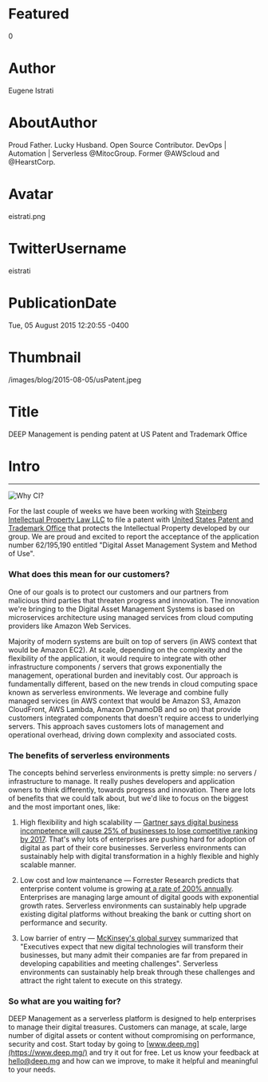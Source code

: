 # Featured
0

# Author
Eugene Istrati

# AboutAuthor
Proud Father. Lucky Husband. Open Source Contributor. DevOps | Automation | Serverless @MitocGroup. Former @AWScloud and @HearstCorp.

# Avatar
eistrati.png

# TwitterUsername
eistrati

# PublicationDate
Tue, 05 August 2015 12:20:55 -0400

# Thumbnail
/images/blog/2015-08-05/usPatent.jpeg

# Title
DEEP Management is pending patent at US Patent and Trademark Office

# Intro

---

<div class="padd25px">
    <img src="/images/blog/2015-08-05/usPatent.jpeg" alt="Why CI?" />
</div>

For the last couple of weeks we have been working with [Steinberg Intellectual Property Law LLC](http://steinbergiplaw.com/) to file a patent with [United States Patent and Trademark Office](http://www.uspto.gov/) that protects the Intellectual Property developed by our group. We are proud and excited to report the acceptance of the application number 62/195,190 entitled "Digital Asset Management System and Method of Use".

### What does this mean for our customers?

One of our goals is to protect our customers and our partners from malicious third parties that threaten progress and innovation. The innovation we're bringing to the Digital Asset Management Systems is based on microservices architecture using managed services from cloud computing providers like Amazon Web Services.

Majority of modern systems are built on top of servers (in AWS context that would be Amazon EC2). At scale, depending on the complexity and the flexibility of the application, it would require to integrate with other infrastructure components / servers that grows exponentially the management, operational burden and inevitably cost. Our approach is fundamentally different, based on the new trends in cloud computing space known as serverless environments. We leverage and combine fully managed services (in AWS context that would be Amazon S3, Amazon CloudFront, AWS Lambda, Amazon DynamoDB and so on) that provide customers integrated components that doesn't require access to underlying servers. This approach saves customers lots of management and operational overhead, driving down complexity and associated costs.

### The benefits of serverless environments

The concepts behind serverless environments is pretty simple: no servers / infrastructure to manage. It really pushes developers and application owners to think differently, towards progress and innovation. There are lots of benefits that we could talk about, but we'd like to focus on the biggest and the most important ones, like:

1. High flexibility and high scalability — [Gartner says digital business incompetence will cause 25% of businesses to lose competitive ranking by 2017](https://www.gartner.com/newsroom/id/2598515). That's why lots of enterprises are pushing hard for adoption of digital as part of their core businesses. Serverless environments can sustainably help with digital transformation in a highly flexible and highly scalable manner.

2. Low cost and low maintenance — Forrester Research predicts that enterprise content volume is growing [at a rate of 200% annually](http://www.workforce.com/ext/resources/archive_mediafiles/Google_GSA_ROI_WP.pdf). Enterprises are managing large amount of digital goods with exponential growth rates. Serverless environments can sustainably help upgrade existing digital platforms without breaking the bank or cutting short on performance and security.

3. Low barrier of entry — [McKinsey's global survey](http://www.mckinsey.com/insights/business_technology/minding_your_digital_business_mckinsey_global_survey_results) summarized that "Executives expect that new digital technologies will transform their businesses, but many admit their companies are far from prepared in developing capabilities and meeting challenges". Serverless environments can sustainably help break through these challenges and attract the right talent to execute on this strategy.

### So what are you waiting for?

DEEP Management as a serverless platform is designed to help enterprises to manage their digital treasures. Customers can manage, at scale, large number of digital assets or content without compromising on performance, security and cost. Start today by going to [www.deep.mg](https://www.deep.mg/) and try it out for free. Let us know your feedback at [hello@deep.mg](mailto:hello@deep.mg) and how can we improve, to make it helpful and meaningful to your needs.
